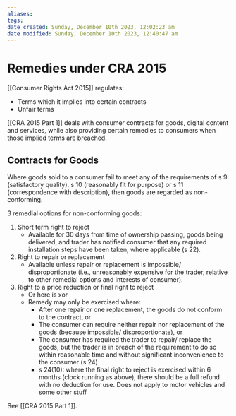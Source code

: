 ```yaml
---
aliases: 
tags: 
date created: Sunday, December 10th 2023, 12:02:23 am
date modified: Sunday, December 10th 2023, 12:40:47 am
---
```


# Remedies under CRA 2015

[[Consumer Rights Act 2015]] regulates:

- Terms which it implies into certain contracts
- Unfair terms

[[CRA 2015 Part 1]] deals with consumer contracts for goods, digital content and services, while also providing certain remedies to consumers when those implied terms are breached.

## Contracts for Goods

Where goods sold to a consumer fail to meet any of the requirements of s 9 (satisfactory quality), s 10 (reasonably fit for purpose) or s 11 (correspondence with description), then goods are regarded as non-conforming.

3 remedial options for non-conforming goods:

1. Short term right to reject
	- Available for 30 days from time of ownership passing, goods being delivered, and trader has notified consumer that any required installation steps have been taken, where applicable (s 22).
2. Right to repair or replacement
	- Available unless repair or replacement is impossible/ disproportionate (i.e., unreasonably expensive for the trader, relative to other remedial options and interests of consumer).
3. Right to a price reduction or final right to reject
	- Or here is xor
	- Remedy may only be exercised where:
		- After one repair or one replacement, the goods do not conform to the contract, or
		- The consumer can require neither repair nor replacement of the goods (because impossible/ disproportionate), or
		- The consumer has required the trader to repair/ replace the goods, but the trader is in breach of the requirement to do so within reasonable time and without significant inconvenience to the consumer (s 24)
		- s 24(10): where the final right to reject is exercised within 6 months (clock running as above), there should be a full refund with no deduction for use. Does not apply to motor vehicles and some other stuff

See [[CRA 2015 Part 1]].
